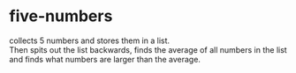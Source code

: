 # five-numbers
collects 5 numbers and stores them in a list.  
Then spits out the list backwards, finds the average of all numbers in the list  
and finds what numbers are larger than the average.

